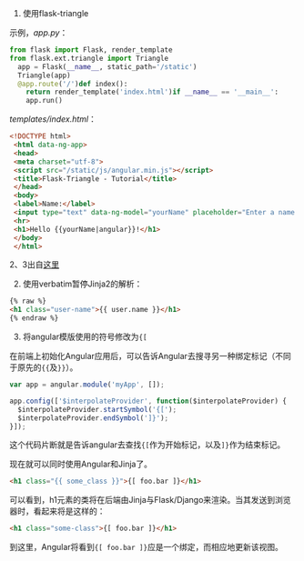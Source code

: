 1. 使用flask-triangle

示例，*app.py*：


```python
from flask import Flask, render_template
from flask.ext.triangle import Triangle
  app = Flask(__name__, static_path='/static')
  Triangle(app)
  @app.route('/')def index():
    return render_template('index.html')if __name__ == '__main__':
    app.run()
```

*templates/index.html*：

```html
<!DOCTYPE html>
 <html data-ng-app>
 <head>
 <meta charset="utf-8">
 <script src="/static/js/angular.min.js"></script>
 <title>Flask-Triangle - Tutorial</title>
 </head>
 <body>
 <label>Name:</label>
 <input type="text" data-ng-model="yourName" placeholder="Enter a name here">
 <hr>
 <h1>Hello {{yourName|angular}}!</h1>
 </body>
 </html>
```

2、3出自[这里](http://lorenhoward.com/blog/how-to-get-angular-to-work-with-jinja/)

2. 使用verbatim暂停Jinja2的解析：

```html
{% raw %}
<h1 class="user-name">{{ user.name }}</h1>
{% endraw %}
```

3. 将angular模版使用的符号修改为`{[`

在前端上初始化Angular应用后，可以告诉Angular去搜寻另一种绑定标记（不同于原先的`{{`及`}}`）。

```javascript
var app = angular.module('myApp', []);

app.config(['$interpolateProvider', function($interpolateProvider) {
  $interpolateProvider.startSymbol('{[');
  $interpolateProvider.endSymbol(']}');
}]);
```

这个代码片断就是告诉angular去查找`{[`作为开始标记，以及`]}`作为结束标记。

现在就可以同时使用Angular和Jinja了。

```html
<h1 class="{{ some_class }}">{[ foo.bar ]}</h1>
```

可以看到，h1元素的类将在后端由Jinja与Flask/Django来渲染。当其发送到浏览器时，看起来将是这样的：

```html
<h1 class="some-class">{[ foo.bar ]}</h1>
```

到这里，Angular将看到`{[ foo.bar ]}`应是一个绑定，而相应地更新该视图。
